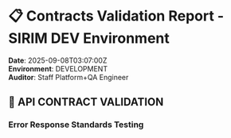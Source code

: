 # 📋 Contracts Validation Report - SIRIM DEV Environment
**Date**: 2025-09-08T03:07:00Z  
**Environment**: DEVELOPMENT  
**Auditor**: Staff Platform+QA Engineer

## 🎯 API CONTRACT VALIDATION

### **Error Response Standards Testing**